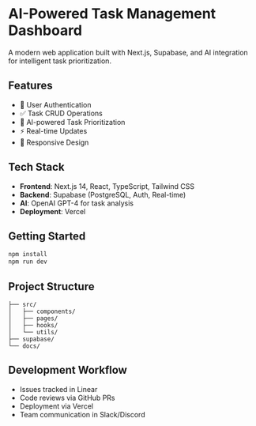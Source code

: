 # AI-Powered Task Management Dashboard

A modern web application built with Next.js, Supabase, and AI integration for intelligent task prioritization.

## Features
- 🔐 User Authentication
- ✅ Task CRUD Operations
- 🤖 AI-powered Task Prioritization
- ⚡ Real-time Updates
- 📱 Responsive Design

## Tech Stack
- **Frontend**: Next.js 14, React, TypeScript, Tailwind CSS
- **Backend**: Supabase (PostgreSQL, Auth, Real-time)
- **AI**: OpenAI GPT-4 for task analysis
- **Deployment**: Vercel

## Getting Started

```bash
npm install
npm run dev
```

## Project Structure
```
├── src/
│   ├── components/
│   ├── pages/
│   ├── hooks/
│   └── utils/
├── supabase/
└── docs/
```

## Development Workflow
- Issues tracked in Linear
- Code reviews via GitHub PRs
- Deployment via Vercel
- Team communication in Slack/Discord